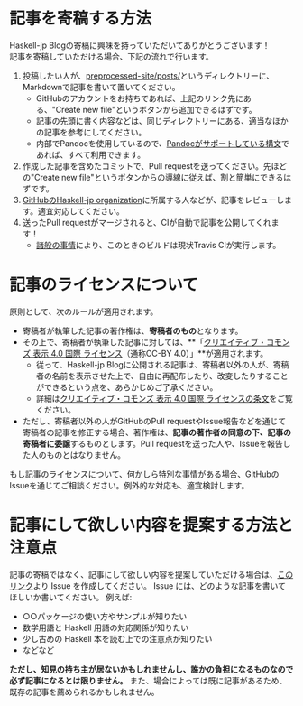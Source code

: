# 記事を寄稿する方法

Haskell-jp Blogの寄稿に興味を持っていただいてありがとうございます！  
記事を寄稿していただける場合、下記の流れで行います。

1. 投稿したい人が、[preprocessed-site/posts/](https://github.com/haskell-jp/blog/tree/master/preprocessed-site/posts/)というディレクトリーに、Markdownで記事を書いて置いてください。
    - GitHubのアカウントをお持ちであれば、上記のリンク先にある、"Create new file"というボタンから追加できるはずです。
    - 記事の先頭に書く内容などは、同じディレクトリーにある、適当なほかの記事を参考にしてください。
    - 内部でPandocを使用しているので、[Pandocがサポートしている構文](http://pandoc.org/MANUAL.html#pandocs-markdown)であれば、すべて利用できます。
1. 作成した記事を含めたコミットで、Pull requestを送ってください。先ほどの"Create new file"というボタンからの導線に従えば、割と簡単にできるはずです。
1. [GitHubのHaskell-jp organization](https://github.com/haskell-jp)に所属する人などが、記事をレビューします。適宜対応してください。
1. 送ったPull requestがマージされると、CIが自動で記事を公開してくれます！
    - [諸般の事情](https://github.com/haskell-jp/blog/issues/54)により、このときのビルドは現状Travis CIが実行します。

# 記事のライセンスについて

原則として、次のルールが適用されます。

- 寄稿者が執筆した記事の著作権は、**寄稿者のもの**となります。
- その上で、寄稿者が執筆した記事に対しては、**「[クリエイティブ・コモンズ 表示 4.0 国際 ライセンス](https://creativecommons.org/licenses/by/4.0/)（通称CC-BY 4.0）」**が適用されます。
    - 従って、Haskell-jp Blogに公開される記事は、寄稿者以外の人が、寄稿者の名前を表示させた上で、自由に再配布したり、改変したりすることができるという点を、あらかじめご了承ください。
    - 詳細は[クリエイティブ・コモンズ 表示 4.0 国際 ライセンスの条文](https://creativecommons.org/licenses/by/4.0/legalcode.ja)をご覧ください。
- ただし、寄稿者以外の人がGitHubのPull requestやIssue報告などを通じて寄稿者の記事を修正する場合、著作権は、**記事の著作者の同意の下、記事の寄稿者に委譲**するものとします。Pull requestを送った人や、Issueを報告した人のものとはなりません。

もし記事のライセンスについて、何かしら特別な事情がある場合、GitHubのIssueを通じてご相談ください。例外的な対応も、適宜検討します。

# 記事にして欲しい内容を提案する方法と注意点

記事の寄稿ではなく、記事にして欲しい内容を提案していただける場合は、[このリンク](https://github.com/haskell-jp/blog/issues/new?template=topic-request.md&labels=Topic+Request)より Issue を作成してください。
Issue には、どのような記事を書いてほしいか書いてください。
例えば:

- ○○パッケージの使い方やサンプルが知りたい
- 数学用語と Haskell 用語の対応関係が知りたい
- 少し古めの Haskell 本を読む上での注意点が知りたい
- などなど

**ただし、知見の持ち主が居ないかもしれませんし、誰かの負担になるものなので必ず記事になるとは限りません。**
また、場合によっては既に記事があるため、既存の記事を薦められるかもしれません。
